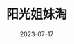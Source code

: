 ---
layout: page
title: 阳光姐妹淘
description: >
category: 电影
img: assets/img/movie/2023/yang_guang_jie_mei_tao_han.webp
star: 5
date: 2023-07-17
---